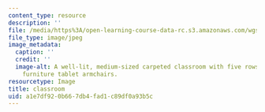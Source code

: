 ```yaml
---
content_type: resource
description: ''
file: /media/https%3A/open-learning-course-data-rc.s3.amazonaws.com/wgs-151-gender-health-and-society-spring-2016/a1e7df920b667db4fad1c89df0a93b5c_14E-3101.jpg
file_type: image/jpeg
image_metadata:
  caption: ''
  credit: ''
  image-alt: A well-lit, medium-sized carpeted classroom with five rows of green moveable
    furniture tablet armchairs.
resourcetype: Image
title: classroom
uid: a1e7df92-0b66-7db4-fad1-c89df0a93b5c
---
```

